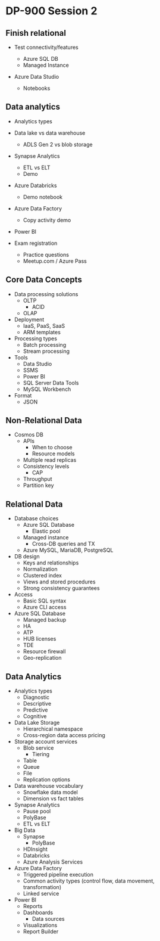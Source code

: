 # DP-900 Session 2

## Finish relational

* Test connectivity/features
    * Azure SQL DB
    * Managed Instance

* Azure Data Studio
    * Notebooks

## Data analytics

* Analytics types

* Data lake vs data warehouse
    * ADLS Gen 2 vs blob storage

* Synapse Analytics
    * ETL vs ELT
    * Demo

* Azure Databricks
    * Demo notebook

* Azure Data Factory
    * Copy activity demo

* Power BI

* Exam registration
    * Practice questions
    * Meetup.com / Azure Pass













## Core Data Concepts

* Data processing solutions
    * OLTP
        * ACID
    * OLAP
* Deployment
    * IaaS, PaaS, SaaS
    * ARM templates
* Processing types
    * Batch processing
    * Stream processing
* Tools
    * Data Studio
    * SSMS
    * Power BI
    * SQL Server Data Tools
    * MySQL Workbench
* Format
    * JSON

## Non-Relational Data

* Cosmos DB
    * APIs
        * When to choose
        * Resource models
    * Multiple read replicas
    * Consistency levels
        * CAP
    * Throughput
    * Partition key

## Relational Data

* Database choices
    * Azure SQL Database
        * Elastic pool
    * Managed instance
        * Cross-DB queries and TX
    * Azure MySQL, MariaDB, PostgreSQL
* DB design
    * Keys and relationships
    * Normalization
    * Clustered index
    * Views and stored procedures
    * Strong consistency guarantees
* Access
    * Basic SQL syntax
    * Azure CLI access
* Azure SQL Database
    * Managed backup
    * HA
    * ATP
    * HUB licenses
    * TDE
    * Resource firewall
    * Geo-replication

## Data Analytics

* Analytics types
    * Diagnostic
    * Descriptive
    * Predictive
    * Cognitive
* Data Lake Storage
    * Hierarchical namespace
    * Cross-region data access pricing
* Storage account services
    * Blob service
        * Tiering
    * Table
    * Queue
    * File
    * Replication options
* Data warehouse vocabulary
    * Snowflake data model
    * Dimension vs fact tables
* Synapse Analytics
    * Pause pool
    * PolyBase
    * ETL vs ELT
* Big Data
    * Synapse
        * PolyBase
    * HDInsight
    * Databricks
    * Azure Analysis Services
* Azure Data Factory
    * Triggered pipeline execution
    * Common activity types (control flow, data movement, transformation)
    * Linked service
* Power BI
    * Reports
    * Dashboards
        * Data sources
    * Visualizations
    * Report Builder